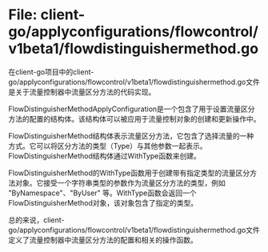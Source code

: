 # File: client-go/applyconfigurations/flowcontrol/v1beta1/flowdistinguishermethod.go

在client-go项目中的client-go/applyconfigurations/flowcontrol/v1beta1/flowdistinguishermethod.go文件是关于流量控制器中流量区分方法的代码实现。

FlowDistinguisherMethodApplyConfiguration是一个包含了用于设置流量区分方法的配置的结构体。该结构体可以被应用于流量控制对象的创建和更新操作中。

FlowDistinguisherMethod结构体表示流量区分方法，它包含了选择流量的一种方式。它可以将区分方法的类型（Type）与其他参数一起表示。FlowDistinguisherMethod结构体通过WithType函数来创建。

FlowDistinguisherMethod的WithType函数用于创建带有指定类型的流量区分方法对象。它接受一个字符串类型的参数作为流量区分方法的类型，例如 "ByNamespace"、"ByUser" 等。WithType函数会返回一个FlowDistinguisherMethod对象，该对象包含了指定的类型。

总的来说，client-go/applyconfigurations/flowcontrol/v1beta1/flowdistinguishermethod.go文件定义了流量控制器中流量区分方法的配置和相关的操作函数。

